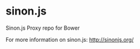 sinon.js
========

Sinon.js Proxy repo for Bower

For more information on sinon.js: http://sinonjs.org/
